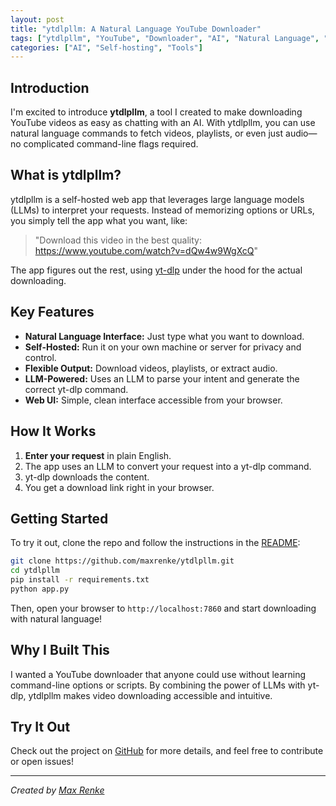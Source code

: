 ```yaml
---
layout: post
title: "ytdlpllm: A Natural Language YouTube Downloader"
tags: ["ytdlpllm", "YouTube", "Downloader", "AI", "Natural Language", "Self-hosting"]
categories: ["AI", "Self-hosting", "Tools"]
---
```


## Introduction

I'm excited to introduce **ytdlpllm**, a tool I created to make downloading YouTube videos as easy as chatting with an AI. With ytdlpllm, you can use natural language commands to fetch videos, playlists, or even just audio—no complicated command-line flags required.

## What is ytdlpllm?

ytdlpllm is a self-hosted web app that leverages large language models (LLMs) to interpret your requests. Instead of memorizing options or URLs, you simply tell the app what you want, like:

> "Download this video in the best quality: https://www.youtube.com/watch?v=dQw4w9WgXcQ"

The app figures out the rest, using [yt-dlp](https://github.com/yt-dlp/yt-dlp) under the hood for the actual downloading.

## Key Features

- **Natural Language Interface:** Just type what you want to download.
- **Self-Hosted:** Run it on your own machine or server for privacy and control.
- **Flexible Output:** Download videos, playlists, or extract audio.
- **LLM-Powered:** Uses an LLM to parse your intent and generate the correct yt-dlp command.
- **Web UI:** Simple, clean interface accessible from your browser.

## How It Works

1. **Enter your request** in plain English.
2. The app uses an LLM to convert your request into a yt-dlp command.
3. yt-dlp downloads the content.
4. You get a download link right in your browser.

## Getting Started

To try it out, clone the repo and follow the instructions in the [README](https://github.com/maxrenke/ytdlpllm):

```bash
git clone https://github.com/maxrenke/ytdlpllm.git
cd ytdlpllm
pip install -r requirements.txt
python app.py
```

Then, open your browser to `http://localhost:7860` and start downloading with natural language!

## Why I Built This

I wanted a YouTube downloader that anyone could use without learning command-line options or scripts. By combining the power of LLMs with yt-dlp, ytdlpllm makes video downloading accessible and intuitive.

## Try It Out

Check out the project on [GitHub](https://github.com/maxrenke/ytdlpllm) for more details, and feel free to contribute or open issues!

---
*Created by [Max Renke](https://github.com/maxrenke)*